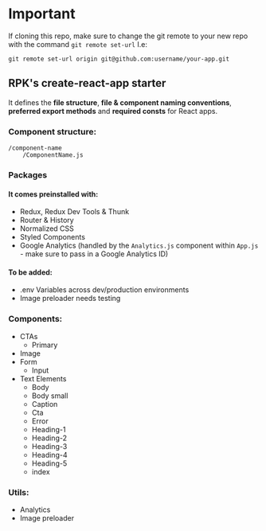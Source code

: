 # Important

If cloning this repo, make sure to change the git remote to your new repo with the command `git remote set-url` I.e:

`git remote set-url origin git@github.com:username/your-app.git`

## RPK's create-react-app starter

It defines the **file structure**, **file & component naming conventions**, **preferred export methods** and **required consts** for React apps.

### Component structure:

```
/component-name
    /ComponentName.js
```

### Packages

#### It comes preinstalled with:

- Redux, Redux Dev Tools & Thunk
- Router & History
- Normalized CSS
- Styled Components
- Google Analytics (handled by the `Analytics.js` component within `App.js` - make sure to pass in a Google Analytics ID)

#### To be added:

- .env Variables across dev/production environments
- Image preloader needs testing

### Components:

- CTAs
  - Primary
- Image
- Form
  - Input
- Text Elements
  - Body
  - Body small
  - Caption
  - Cta
  - Error
  - Heading-1
  - Heading-2
  - Heading-3
  - Heading-4
  - Heading-5
  - index

### Utils:

- Analytics
- Image preloader
